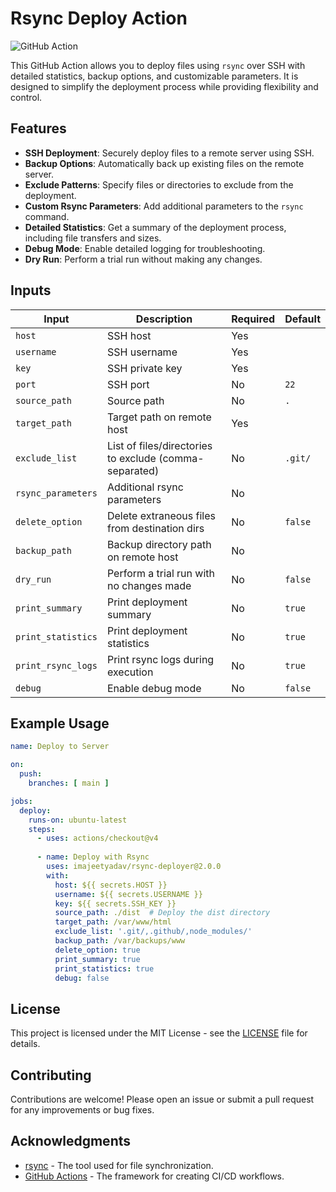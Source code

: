 # Rsync Deploy Action

![GitHub Action](https://img.shields.io/badge/action-rsync-blue.svg)

This GitHub Action allows you to deploy files using `rsync` over SSH with detailed statistics, backup options, and customizable parameters. It is designed to simplify the deployment process while providing flexibility and control.

## Features

- **SSH Deployment**: Securely deploy files to a remote server using SSH.
- **Backup Options**: Automatically back up existing files on the remote server.
- **Exclude Patterns**: Specify files or directories to exclude from the deployment.
- **Custom Rsync Parameters**: Add additional parameters to the `rsync` command.
- **Detailed Statistics**: Get a summary of the deployment process, including file transfers and sizes.
- **Debug Mode**: Enable detailed logging for troubleshooting.
- **Dry Run**: Perform a trial run without making any changes.

## Inputs

| Input                | Description                                           | Required | Default         |
|----------------------|-------------------------------------------------------|----------|------------------|
| `host`               | SSH host                                             | Yes      |                  |
| `username`           | SSH username                                         | Yes      |                  |
| `key`                | SSH private key                                     | Yes      |                  |
| `port`               | SSH port                                            | No       | `22`             |
| `source_path`        | Source path                                         | No       | `.`              |
| `target_path`        | Target path on remote host                          | Yes      |                  |
| `exclude_list`       | List of files/directories to exclude (comma-separated) | No       | `.git/`          |
| `rsync_parameters`    | Additional rsync parameters                          | No       |                  |
| `delete_option`      | Delete extraneous files from destination dirs       | No       | `false`          |
| `backup_path`        | Backup directory path on remote host                | No       |                  |
| `dry_run`            | Perform a trial run with no changes made            | No       | `false`          |
| `print_summary`      | Print deployment summary                             | No       | `true`           |
| `print_statistics`   | Print deployment statistics                          | No       | `true`           |
| `print_rsync_logs`   | Print rsync logs during execution                   | No       | `true`           |
| `debug`              | Enable debug mode                                   | No       | `false`          |

## Example Usage

```yaml
name: Deploy to Server

on:
  push:
    branches: [ main ]

jobs:
  deploy:
    runs-on: ubuntu-latest
    steps:
      - uses: actions/checkout@v4
      
      - name: Deploy with Rsync
        uses: imajeetyadav/rsync-deployer@2.0.0
        with:
          host: ${{ secrets.HOST }}
          username: ${{ secrets.USERNAME }}
          key: ${{ secrets.SSH_KEY }}
          source_path: ./dist  # Deploy the dist directory
          target_path: /var/www/html
          exclude_list: '.git/,.github/,node_modules/'
          backup_path: /var/backups/www
          delete_option: true
          print_summary: true
          print_statistics: true
          debug: false
```

## License

This project is licensed under the MIT License - see the [LICENSE](LICENSE) file for details.

## Contributing

Contributions are welcome! Please open an issue or submit a pull request for any improvements or bug fixes.

## Acknowledgments

- [rsync](https://rsync.samba.org/) - The tool used for file synchronization.
- [GitHub Actions](https://docs.github.com/en/actions) - The framework for creating CI/CD workflows.
